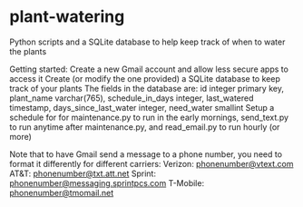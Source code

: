 # plant-watering
Python scripts and a SQLite database to help keep track of when to water the plants

Getting started:
Create a new Gmail account and allow less secure apps to access it
Create (or modify the one provided) a SQLite database to keep track of your plants
The fields in the database are:
  id integer primary key, 
  plant_name varchar(765), 
  schedule_in_days integer, 
  last_watered timestamp, 
  days_since_last_water integer, 
  need_water smallint
Setup a schedule for for maintenance.py to run in the early mornings, send_text.py to run anytime after maintenance.py, and read_email.py to run hourly (or more)

Note that to have Gmail send a message to a phone number, you need to format it differently for different carriers:
  Verizon: phonenumber@vtext.com
  AT&T: phonenumber@txt.att.net
  Sprint: phonenumber@messaging.sprintpcs.com
  T-Mobile: phonenumber@tmomail.net
